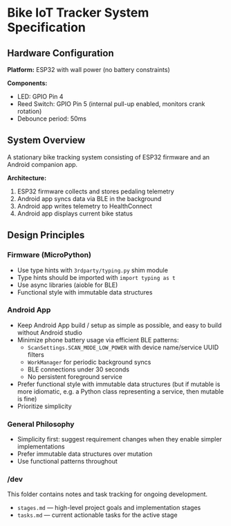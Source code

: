 # Bike IoT Tracker System Specification

## Hardware Configuration

**Platform:** ESP32 with wall power (no battery constraints)

**Components:**

- LED: GPIO Pin 4
- Reed Switch: GPIO Pin 5 (internal pull-up enabled, monitors crank rotation)
- Debounce period: 50ms

## System Overview

A stationary bike tracking system consisting of ESP32 firmware and an Android
companion app.

**Architecture:**

1. ESP32 firmware collects and stores pedaling telemetry
2. Android app syncs data via BLE in the background
3. Android app writes telemetry to HealthConnect
4. Android app displays current bike status

## Design Principles

### Firmware (MicroPython)

- Use type hints with `3rdparty/typing.py` shim module
- Type hints should be imported with `import typing as t`
- Use async libraries (aioble for BLE)
- Functional style with immutable data structures

### Android App

- Keep Android App build / setup as simple as possible, and easy to build
  without Android studio
- Minimize phone battery usage via efficient BLE patterns:
  - `ScanSettings.SCAN_MODE_LOW_POWER` with device name/service UUID filters
  - `WorkManager` for periodic background syncs
  - BLE connections under 30 seconds
  - No persistent foreground service
- Prefer functional style with immutable data structures (but if mutable is more
  idiomatic, e.g. a Python class representing a service, then mutable is fine)
- Prioritize simplicity

### General Philosophy

- Simplicity first: suggest requirement changes when they enable simpler
  implementations
- Prefer immutable data structures over mutation
- Use functional patterns throughout

### /dev

This folder contains notes and task tracking for ongoing development.

- `stages.md` — high-level project goals and implementation stages
- `tasks.md` — current actionable tasks for the active stage
